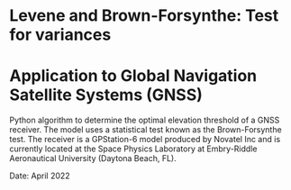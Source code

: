 # Levene and Brown-Forsynthe: Test for variances 
# Application to Global Navigation Satellite Systems (GNSS)

Python algorithm to determine the optimal elevation threshold of a GNSS receiver. The model uses a statistical test known as the Brown-Forsynthe test. The receiver is a GPStation-6 model produced by Novatel Inc and is currently located at the Space Physics Laboratory at Embry-Riddle Aeronautical University (Daytona Beach, FL).

Date: April 2022
